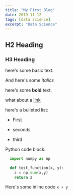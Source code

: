 ```yaml
---
title: "My First Blog"
date: 2019-11-12
tags: [data science]
excerpt: "Data Science"
---
```


## H2 Heading

### H3 Heading

here's some basic text.

And here's some *italics*

here's some **bold** text.

what about a [link](https://github.com/jwasham12)

here's a bulleted list:
* First
+ seconds
- third

Python code block:
```Python
  import numpy as np

  def test_function(x, y):
    z = np.sum(x,y)
    return z
```
Here's some inline code `x + y`
